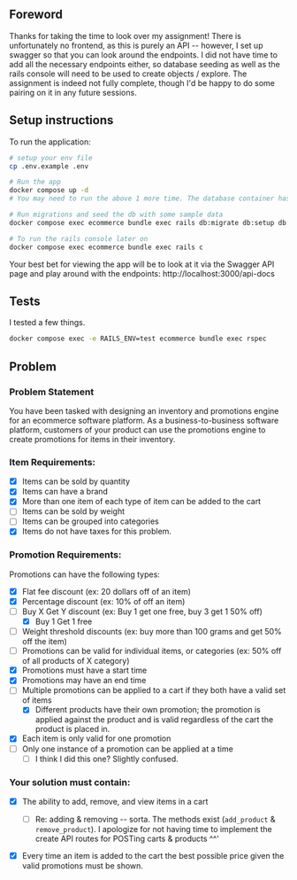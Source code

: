 ## Foreword

Thanks for taking the time to look over my assignment! There is unfortunately no frontend, as this is purely an API -- however, I set up swagger so that you can look around the endpoints. I did not have time to add all the necessary endpoints either, so database seeding as well as the rails console will need to be used to create objects / explore.
The assignment is indeed not fully complete, though I'd be happy to do some pairing on it in any future sessions.

## Setup instructions

To run the application:

```sh
# setup your env file
cp .env.example .env

# Run the app
docker compose up -d
# You may need to run the above 1 more time. The database container has gone down on me due to a user setup issue.

# Run migrations and seed the db with some sample data
docker compose exec ecommerce bundle exec rails db:migrate db:setup db:seed

# To run the rails console later on
docker compose exec ecommerce bundle exec rails c
```

Your best bet for viewing the app will be to look at it via the Swagger API page and play around with the endpoints: http://localhost:3000/api-docs

## Tests

I tested a few things.

```sh
docker compose exec -e RAILS_ENV=test ecommerce bundle exec rspec
```


## Problem

### Problem Statement
You have been tasked with designing an inventory and promotions engine for an ecommerce software platform. As a business-to-business software platform, customers of your product can use the promotions engine to create promotions for items in their inventory.

### Item Requirements:
- [x] Items can be sold by quantity
- [x] Items can have a brand
- [x] More than one item of each type of item can be added to the cart
- [ ] Items can be sold by weight
- [ ] Items can be grouped into categories
- [x] Items do not have taxes for this problem.

### Promotion Requirements:

Promotions can have the following types:

- [x] Flat fee discount (ex: 20 dollars off of an item)
- [x] Percentage discount (ex: 10% of off an item)
- [ ] Buy X Get Y discount (ex: Buy 1 get one free, buy 3 get 1 50% off)
  - [x] Buy 1 Get 1 free
- [ ] Weight threshold discounts (ex: buy more than 100 grams and get 50% off the item)
- [ ] Promotions can be valid for individual items, or categories (ex: 50% off of all products of X category)
- [x] Promotions must have a start time
- [x] Promotions may have an end time
- [ ] Multiple promotions can be applied to a cart if they both have a valid set of items
  - [x] Different products have their own promotion; the promotion is applied against the product and is valid regardless of the cart the product is placed in.
- [x] Each item is only valid for one promotion
- [ ] Only one instance of a promotion can be applied at a time
  - [ ] I think I did this one? Slightly confused.

### Your solution must contain:
- [x] The ability to add, remove, and view items in a cart
  - [ ] Re: adding & removing -- sorta. The methods exist (`add_product` & `remove_product`). I apologize for not having time to implement the create API routes for POSTing carts & products ^^'
- [x] Every time an item is added to the cart the best possible price given the valid promotions must be shown.

